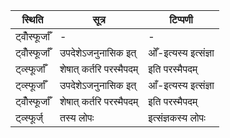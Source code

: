 | स्थिति | सूत्र | टिप्पणी |
| ----- | ------- | ------ |
| ट्वोँस्फूर्जाँ | - | - |
| ट्वोँस्फूर्जाँ | उपदेशेऽजनुनासिक इत् | ओँ-इत्यस्य इत्संज्ञा |
| ट्व्स्फूर्जाँ | शेषात् कर्तरि परस्मैपदम् | इति परस्मैपदम् |
| ट्व्स्फूर्जाँ | उपदेशेऽजनुनासिक इत् | आँ-इत्यस्य इत्संज्ञा |
| ट्वोँस्फूर्जाँ | शेषात् कर्तरि परस्मैपदम् | इति परस्मैपदम् |
| ट्व्स्फूर्ज् | तस्य लोपः | इत्संज्ञकस्य लोपः |
